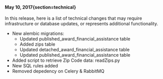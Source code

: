 #### May 10, 2017{section=technical}

In this release, here is a list of technical changes that may require infrastructure or database updates, or represents additional functionality.

* New alembic migrations: 
  * Updated published_award_financial_assistance table
  * Added zips table
  * Updated detached_award_financial_assistance table
  * Updated published_award_financial_assistance table
* Added script to retrieve Zip Code data: readZips.py
* New SQL rules added
* Removed depedency on Celery & RabbitMQ
